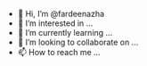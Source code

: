 - 👋 Hi, I’m @fardeenazha
- 👀 I’m interested in ...
- 🌱 I’m currently learning ...
- 💞️ I’m looking to collaborate on ...
- 📫 How to reach me ...

<!---
fardeenazha/fardeenazha is a ✨ special ✨ repository because its `README.md` (this file) appears on your GitHub profile.
You can click the Preview link to take a look at your changes.
--->
